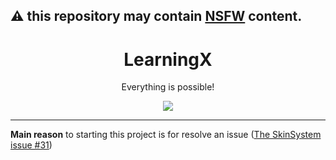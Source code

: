 ## :warning: this repository may contain [NSFW](https://en.wikipedia.org/wiki/Not_safe_for_work) content.

<h1 align="center">LearningX</h1>
<p align="center">Everything is possible!</p>

<p align="center">
    <a href="LICENSE"><img src="https://img.shields.io/github/license/riflowth/LearningX.svg"></a>
</p>

---
**Main reason** to starting this project is for resolve an issue ([The SkinSystem issue #31](https://github.com/riflowth/SkinSystem/issues/31))
